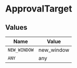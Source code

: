 # ApprovalTarget


## Values

| Name         | Value        |
| ------------ | ------------ |
| `NEW_WINDOW` | new_window   |
| `ANY`        | any          |
